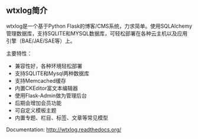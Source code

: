 ## wtxlog简介

wtxlog是一个基于Python Flask的博客/CMS系统，力求简单。使用SQLAlchemy管理数据库，支持SQLITE和MYSQL数据库，可轻松部署在各种云主机以及应用引擎（BAE/JAE/SAE等）上。

主要特性：

* 兼容性好，各种环境轻松部署
* 支持SQLITE和Mysql两种数据库
* 支持Memcached缓存
* 内置CKEditor富文本编辑器
* 使用Flask-Admin做为管理后台
* 后期会增加会员功能
* 可自定义模板主题
* 内置专题、栏目、标签、文章等常见模型

Documentation: <http://wtxlog.readthedocs.org/>

